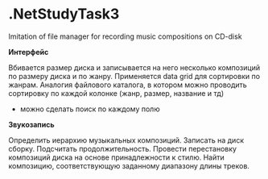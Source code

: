 # .NetStudyTask3
Imitation of file manager for recording music compositions on CD-disk

**Интерфейс**

Вбивается размер диска и записывается на него несколько композиций по размеру диска и по жанру. Применяется data grid для сортировки по жанрам. Аналогия файлового каталога, в котором можно проводить сортировку по каждой колонке (жанр, размер, название и тд)

* можно сделать поиск по каждому полю

**Звукозапись**

Определить иерархию музыкальных композиций. Записать на диск сборку. Подсчитать продолжительность. Провести перестановку композиций диска на основе принадлежности к стилю. Найти композицию, соответствующую заданному диапазону длины треков.
